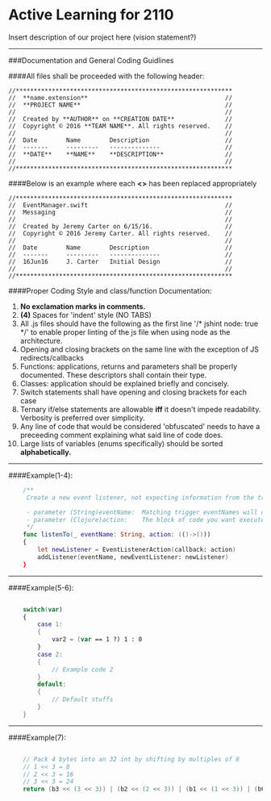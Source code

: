 # Active Learning for 2110
Insert description of our project here (vision statement?)

___

###Documentation and General Coding Guidlines

####All files shall be proceeded with the following header:
```
//************************************************************
//  **name.extension**                                      //
//  **PROJECT NAME**                                        //
//                                                          //
//  Created by **AUTHOR** on **CREATION DATE**              //
//  Copyright © 2016 **TEAM NAME**. All rights reserved.    //
//                                                          //
//  Date        Name        Description                     //
//  -------     ---------   --------------                  //
//  **DATE**    **NAME**    **DESCRIPTION**                 //
//                                                          //
//************************************************************
```

####Below is an example where each **<>** has been replaced appropriately

```
//************************************************************
//  EventManager.swift                                      //
//  Messaging                                               //
//                                                          //
//  Created by Jeremy Carter on 6/15/16.                    //
//  Copyright © 2016 Jeremy Carter. All rights reserved.    //
//                                                          //
//  Date        Name        Description                     //
//  -------     ---------   --------------                  //
//  16Jun16     J. Carter   Initial Design                  //
//                                                          //
//************************************************************
```

####Proper Coding Style and class/function Documentation:
1. **No exclamation marks in comments.**
2. **(4)** Spaces for 'indent' style (NO TABS)
3. All .js files should have the following as the first line '/* jshint node: true */' to enable proper linting of the js file when using node as the architecture.
4. Opening and closing brackets on the same line with the exception of JS redirects/callbacks
5. Functions: applications, returns and parameters shall be properly documented. These descriptors shall contain their type.
6. Classes: application should be explained briefly and concisely.
7. Switch statements shall have opening and closing brackets for each case
8. Ternary if/else statements are allowable **iff** it doesn't impede readability. Verbosity is preferred over simplicity.
9. Any line of code that would be considered 'obfuscated' needs to have a preceeding comment explaining what said line of code does.
10. Large lists of variables (enums specifically) should be sorted **alphabetically.**

___
####Example(1-4):
```swift
    /**
     Create a new event listener, not expecting information from the trigger

     - parameter (String)eventName:  Matching trigger eventNames will cause this listener to fire
     - parameter (Clojure)action:    The block of code you want executed when the event triggers
     */
    func listenTo(_ eventName: String, action: (()->()))
    {
        let newListener = EventListenerAction(callback: action)
        addListener(eventName, newEventListener: newListener)
    }
```
___
####Example(5-6):
```swift

    switch(var)
    {
        case 1:
        {
            var2 = (var == 1 ?) 1 : 0
        }
        case 2:
        {
            // Example code 2
        }
        default:
        {
            // Default stuffs
        }
    }
```
___
####Example(7):
```swift

    // Pack 4 bytes into an 32 int by shifting by multiples of 8
    // 1 << 3 = 8
    // 2 << 3 = 16
    // 3 << 3 = 24
    return (b3 << (3 << 3)) | (b2 << (2 << 3)) | (b1 << (1 << 3)) | (b0);
```


